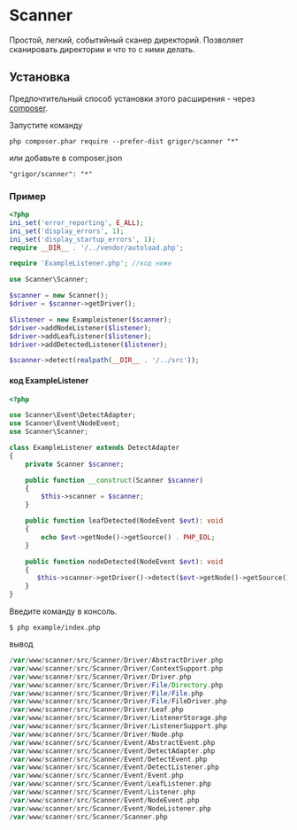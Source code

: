 Scanner
======
Простой, легкий, событийный сканер директорий.
Позволяет сканировать директории и что то с ними делать.


Установка
------------

Предпочтительный способ установки этого расширения - через [composer](http://getcomposer.org/download/).

Запустите команду

```
php composer.phar require --prefer-dist grigor/scanner "*"
```

или добавьте в composer.json

```
"grigor/scanner": "*"
```

### Пример

```php
<?php
ini_set('error_reporting', E_ALL);
ini_set('display_errors', 1);
ini_set('display_startup_errors', 1);
require __DIR__ . '/../vendor/autoload.php';

require 'ExampleListener.php'; //код ниже

use Scanner\Scanner;

$scanner = new Scanner();
$driver = $scanner->getDriver();

$listener = new Exampleistener($scanner);
$driver->addNodeListener($listener);
$driver->addLeafListener($listener);
$driver->addDetectedListener($listener);

$scanner->detect(realpath(__DIR__ . '/../src'));
```

#### код ExampleListener

```php
<?php

use Scanner\Event\DetectAdapter;
use Scanner\Event\NodeEvent;
use Scanner\Scanner;

class ExampleListener extends DetectAdapter
{
    private Scanner $scanner;

    public function __construct(Scanner $scanner)
    {
        $this->scanner = $scanner;
    }

    public function leafDetected(NodeEvent $evt): void
    {
        echo $evt->getNode()->getSource() . PHP_EOL;
    }

    public function nodeDetected(NodeEvent $evt): void
    {
       $this->scanner->getDriver()->detect($evt->getNode()->getSource());
    }
}
```
Введите команду в консоль.

```
$ php example/index.php
```

вывод
```php
/var/www/scanner/src/Scanner/Driver/AbstractDriver.php
/var/www/scanner/src/Scanner/Driver/ContextSupport.php
/var/www/scanner/src/Scanner/Driver/Driver.php
/var/www/scanner/src/Scanner/Driver/File/Directory.php
/var/www/scanner/src/Scanner/Driver/File/File.php
/var/www/scanner/src/Scanner/Driver/File/FileDriver.php
/var/www/scanner/src/Scanner/Driver/Leaf.php
/var/www/scanner/src/Scanner/Driver/ListenerStorage.php
/var/www/scanner/src/Scanner/Driver/ListenerSupport.php
/var/www/scanner/src/Scanner/Driver/Node.php
/var/www/scanner/src/Scanner/Event/AbstractEvent.php
/var/www/scanner/src/Scanner/Event/DetectAdapter.php
/var/www/scanner/src/Scanner/Event/DetectEvent.php
/var/www/scanner/src/Scanner/Event/DetectListener.php
/var/www/scanner/src/Scanner/Event/Event.php
/var/www/scanner/src/Scanner/Event/LeafListener.php
/var/www/scanner/src/Scanner/Event/Listener.php
/var/www/scanner/src/Scanner/Event/NodeEvent.php
/var/www/scanner/src/Scanner/Event/NodeListener.php
/var/www/scanner/src/Scanner/Scanner.php
```